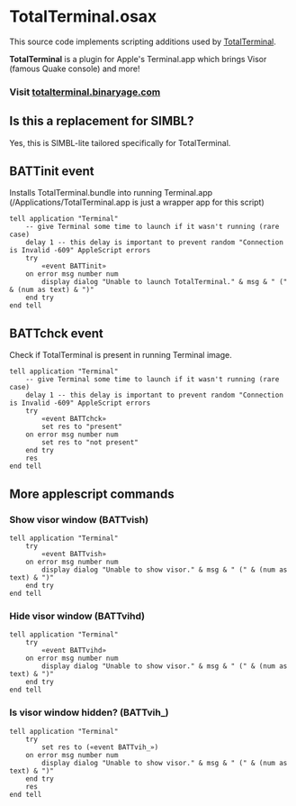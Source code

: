 # TotalTerminal.osax

This source code implements scripting additions used by [TotalTerminal](http://totalterminal.binaryage.com).

**TotalTerminal** is a plugin for Apple's Terminal.app which brings Visor (famous Quake console) and more!

<!-- <a href="http://totalterminal.binaryage.com"><img src="http://totalterminal.binaryage.com/shared/img/totalterminal-mainshot.png"></a> -->

### Visit [totalterminal.binaryage.com](http://totalterminal.binaryage.com)

## Is this a replacement for SIMBL?

Yes, this is SIMBL-lite tailored specifically for TotalTerminal.

## BATTinit event

Installs TotalTerminal.bundle into running Terminal.app (/Applications/TotalTerminal.app is just a wrapper app for this script)

    tell application "Terminal"
        -- give Terminal some time to launch if it wasn't running (rare case)
        delay 1 -- this delay is important to prevent random "Connection is Invalid -609" AppleScript errors 
        try
            «event BATTinit»
        on error msg number num
            display dialog "Unable to launch TotalTerminal." & msg & " (" & (num as text) & ")"
        end try
    end tell

## BATTchck event

Check if TotalTerminal is present in running Terminal image.

    tell application "Terminal"
        -- give Terminal some time to launch if it wasn't running (rare case)
        delay 1 -- this delay is important to prevent random "Connection is Invalid -609" AppleScript errors 
        try
            «event BATTchck»
            set res to "present"
        on error msg number num
            set res to "not present"
        end try
        res
    end tell

## More applescript commands

### Show visor window (BATTvish)

    tell application "Terminal"
        try
            «event BATTvish»
        on error msg number num
            display dialog "Unable to show visor." & msg & " (" & (num as text) & ")"
        end try
    end tell

### Hide visor window (BATTvihd)

    tell application "Terminal"
        try
            «event BATTvihd»
        on error msg number num
            display dialog "Unable to show visor." & msg & " (" & (num as text) & ")"
        end try
    end tell

### Is visor window hidden? (BATTvih_)

    tell application "Terminal"
        try
            set res to («event BATTvih_»)
        on error msg number num
            display dialog "Unable to show visor." & msg & " (" & (num as text) & ")"
        end try
        res
    end tell

